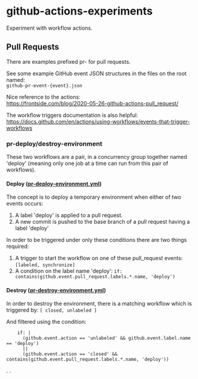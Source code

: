 # github-actions-experiments
Experiment with workflow actions.

## Pull Requests
There are examples prefixed pr- for pull requests. 

See some example GitHub event JSON structures in the files on the root named:  
` github-pr-event-{event}.json `

Nice reference to the actions:  
https://frontside.com/blog/2020-05-26-github-actions-pull_request/

The workflow triggers documentation is also helpful:  
https://docs.github.com/en/actions/using-workflows/events-that-trigger-workflows

### pr-deploy/destroy-environment
These two workflows are a pair, in a concurrency group together named 'deploy' (meaning only one job at a time can run from this pair of workflows).

#### Deploy ([pr-deploy-environment.yml](./.github/workflows/pr-deploy-environment.yml))  
The concept is to deploy a temporary environment when either of two events occurs:
1. A label 'deploy' is applied to a pull request.
2. A new commit is pushed to the base branch of a pull request having a label 'deploy'

In order to be triggered under only these conditions there are two things required: 

1. A trigger to start the workflow on one of these pull_request events:
` [labeled, synchronize] ` 
2. A condition on the label name 'deploy':
` if: contains(github.event.pull_request.labels.*.name, 'deploy') `

#### Destroy ([pr-destroy-environment.yml](./.github/workflows/pr-destroy-environment.yml))  
In order to destroy the environment, there is a matching workflow which is triggered by:
` [ closed, unlabeled ] `

And filtered using the condition:
```
    if: |
      (github.event.action == 'unlabeled' && github.event.label.name == 'deploy') 
      || 
      (github.event.action == 'closed' && contains(github.event.pull_request.labels.*.name, 'deploy'))
```

.
.